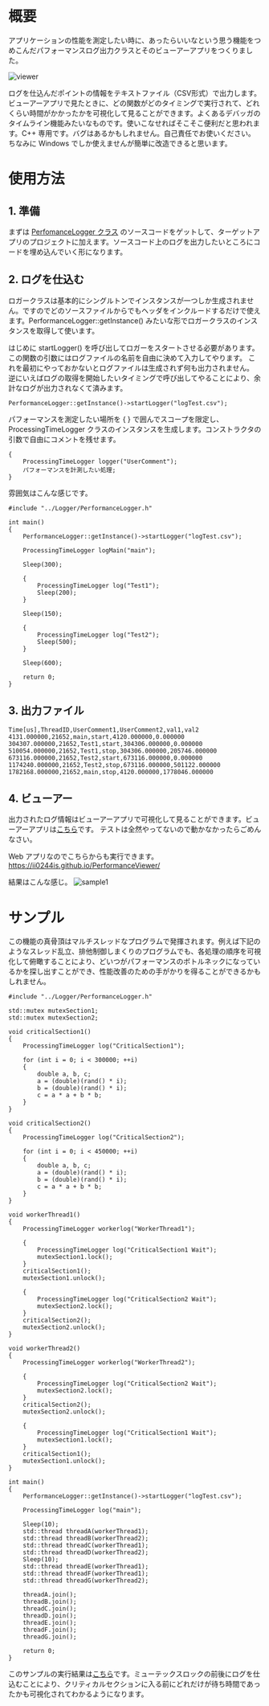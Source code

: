 # 概要

アプリケーションの性能を測定したい時に、あったらいいなという思う機能をつめこんだパフォーマンスログ出力クラスとそのビューアーアプリをつくりました。

![viewer](/image/PerformanceViewer.png)

ログを仕込んだポイントの情報をテキストファイル（CSV形式）で出力します。ビューアーアプリで見たときに、どの関数がどのタイミングで実行されて、どれくらい時間がかかったかを可視化して見ることができます。よくあるデバッガのタイムライン機能みたいなものです。使いこなせればそこそこ便利だと思われます。C++ 専用です。バグはあるかもしれません。自己責任でお使いください。ちなみに Windows でしか使えませんが簡単に改造できると思います。 

# 使用方法

## 1. 準備

まずは [PerfomanceLogger クラス](https://github.com/ii0244is/PerformanceLogger/tree/master/Logger)
のソースコードをゲットして、ターゲットアプリのプロジェクトに加えます。ソースコード上のログを出力したいところにコードを埋め込んでいく形になります。

## 2. ログを仕込む

ロガークラスは基本的にシングルトンでインスタンスが一つしか生成されません。ですのでどのソースファイルからでもヘッダをインクルードするだけで使えます。PerformanceLogger::getInstance() みたいな形でロガークラスのインスタンスを取得して使います。 

はじめに startLogger() を呼び出してロガーをスタートさせる必要があります。この関数の引数にはログファイルの名前を自由に決めて入力してやります。 これを最初にやっておかないとログファイルは生成されず何も出力されません。 逆にいえばログの取得を開始したいタイミングで呼び出してやることにより、余計なログが出力されなくて済みます。

```
PerformanceLogger::getInstance()->startLogger("logTest.csv");
```

パフォーマンスを測定したい場所を { } で囲んでスコープを限定し、 ProcessingTimeLogger クラスのインスタンスを生成します。コンストラクタの引数で自由にコメントを残せます。

```
{
    ProcessingTimeLogger logger("UserComment");
    パフォーマンスを計測したい処理;
}
```
雰囲気はこんな感じです。
```
#include "../Logger/PerformanceLogger.h"

int main()
{
    PerformanceLogger::getInstance()->startLogger("logTest.csv");

    ProcessingTimeLogger logMain("main");

    Sleep(300);

    {
        ProcessingTimeLogger log("Test1");
        Sleep(200);
    }

    Sleep(150);

    {
        ProcessingTimeLogger log("Test2");
        Sleep(500);
    }

    Sleep(600);

    return 0;
}
```

## 3. 出力ファイル


```
Time[us],ThreadID,UserComment1,UserComment2,val1,val2
4131.000000,21652,main,start,4120.000000,0.000000
304307.000000,21652,Test1,start,304306.000000,0.000000
510054.000000,21652,Test1,stop,304306.000000,205746.000000
673116.000000,21652,Test2,start,673116.000000,0.000000
1174240.000000,21652,Test2,stop,673116.000000,501122.000000
1782168.000000,21652,main,stop,4120.000000,1778046.000000
```

## 4. ビューアー
出力されたログ情報はビューアーアプリで可視化して見ることができます。ビューアーアプリは[こちら](https://github.com/ii0244is/PerformanceLogger/tree/master/Viewer)です。 テストは全然やってないので動かなかったらごめんなさい。 

Web アプリなのでこちらからも実行できます。  
https://ii0244is.github.io/PerformanceViewer/

結果はこんな感じ。
![sample1](/image/sample1.png)

# サンプル
この機能の真骨頂はマルチスレッドなプログラムで発揮されます。例えば下記のようなスレッド乱立、排他制御しまくりのプログラムでも、各処理の順序を可視化して俯瞰することにより、どいつがパフォーマンスのボトルネックになっているかを探し出すことができ、性能改善のための手がかりを得ることができるかもしれません。

```
#include "../Logger/PerformanceLogger.h"

std::mutex mutexSection1;
std::mutex mutexSection2;

void criticalSection1()
{
	ProcessingTimeLogger log("CriticalSection1");

	for (int i = 0; i < 300000; ++i)
	{
		double a, b, c;
		a = (double)(rand() * i);
		b = (double)(rand() * i);
		c = a * a + b * b;
	}
}

void criticalSection2()
{
	ProcessingTimeLogger log("CriticalSection2");

	for (int i = 0; i < 450000; ++i)
	{
		double a, b, c;
		a = (double)(rand() * i);
		b = (double)(rand() * i);
		c = a * a + b * b;
	}
}

void workerThread1()
{
	ProcessingTimeLogger workerlog("WorkerThread1");

	{
		ProcessingTimeLogger log("CriticalSection1 Wait");
		mutexSection1.lock();
	}
	criticalSection1();
	mutexSection1.unlock();

	{
		ProcessingTimeLogger log("CriticalSection2 Wait");
		mutexSection2.lock();
	}
	criticalSection2();
	mutexSection2.unlock();
}

void workerThread2()
{
	ProcessingTimeLogger workerlog("WorkerThread2");

	{
		ProcessingTimeLogger log("CriticalSection2 Wait");
		mutexSection2.lock();
	}
	criticalSection2();
	mutexSection2.unlock();

	{
		ProcessingTimeLogger log("CriticalSection1 Wait");
		mutexSection1.lock();
	}
	criticalSection1();
	mutexSection1.unlock();
}

int main()
{
	PerformanceLogger::getInstance()->startLogger("logTest.csv");

	ProcessingTimeLogger log("main");

	Sleep(10);
	std::thread threadA(workerThread1);
	std::thread threadB(workerThread2);
	std::thread threadC(workerThread1);
	std::thread threadD(workerThread2);
	Sleep(10);
	std::thread threadE(workerThread1);
	std::thread threadF(workerThread1);
	std::thread threadG(workerThread2);

	threadA.join();
	threadB.join();
	threadC.join();
	threadD.join();
	threadE.join();
	threadF.join();
	threadG.join();

	return 0;
}
```

このサンプルの実行結果は[こちら](https://github.com/ii0244is/PerformanceLogger/tree/master/Sample/Sample2)です。ミューテックスロックの前後にログを仕込むことにより、クリティカルセクションに入る前にどれだけが待ち時間であったかも可視化されてわかるようになります。 
